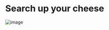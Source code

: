 # Search up your cheese
![image](https://github.com/Seavleu/04.-vue-recipe-app-vuetify/assets/86590058/bd328c87-79ae-4d6d-a3a8-d9f15ed2896b)

